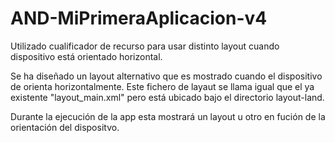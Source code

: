 # AND-MiPrimeraAplicacion-v4
Utilizado cualificador de recurso para usar distinto layout cuando dispositivo está orientado horizontal.

Se ha diseñado un layout alternativo que es mostrado cuando el dispositivo de orienta horizontalmente.
Este fichero de layaut se llama igual que el ya existente "layout_main.xml" pero está ubicado bajo el directorio layout-land.

Durante la ejecución de la app esta mostrará un layout u otro en fución de la orientación del dispositvo.
